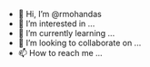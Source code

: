 - 👋 Hi, I’m @rmohandas
- 👀 I’m interested in ...
- 🌱 I’m currently learning ...
- 💞️ I’m looking to collaborate on ...
- 📫 How to reach me ...

<!---
rmohandas/rmohandas is a ✨ special ✨ repository because its `README.md` (this file) appears on your GitHub profile.
You can click the Preview link to take a look at your changes.
--->
